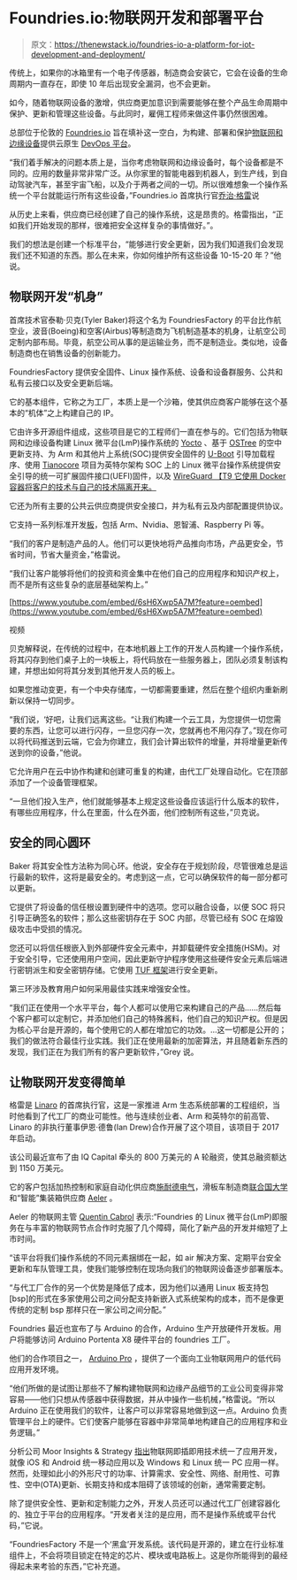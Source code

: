 # Foundries.io:物联网开发和部署平台

> 原文：<https://thenewstack.io/foundries-io-a-platform-for-iot-development-and-deployment/>

传统上，如果你的冰箱里有一个电子传感器，制造商会安装它，它会在设备的生命周期内一直存在，即使 10 年后出现安全漏洞，也不会更新。

如今，随着物联网设备的激增，供应商更加意识到需要能够在整个产品生命周期中保护、更新和管理这些设备。与此同时，雇佣工程师来做这件事仍然很困难。

总部位于伦敦的 [Foundries.io](https://foundries.io/) 旨在填补这一空白，为构建、部署和保护[物联网和边缘设备](https://thenewstack.io/category/edge-iot/)提供云原生 [DevOps 平台](https://thenewstack.io/category/devops/)。

“我们着手解决的问题本质上是，当你考虑物联网和边缘设备时，每个设备都是不同的。应用的数量非常非常广泛。从你家里的智能电器到机器人，到生产线，到自动驾驶汽车，甚至宇宙飞船，以及介于两者之间的一切。所以很难想象一个操作系统一个平台就能运行所有这些设备，”Foundries.io 首席执行官[乔治·格雷](https://www.linkedin.com/in/georgegrey/?originalSubdomain=uk)说

从历史上来看，供应商已经创建了自己的操作系统，这是昂贵的。格雷指出，“正如我们开始发现的那样，很难把安全这样复杂的事情做好。”。

我们的想法是创建一个标准平台，“能够进行安全更新，因为我们知道我们会发现我们还不知道的东西。那么在未来，你如何维护所有这些设备 10-15-20 年？”他说。

## **物联网开发“机身”**

首席技术官泰勒·贝克(Tyler Baker)将这个名为 FoundriesFactory 的平台比作航空业，波音(Boeing)和空客(Airbus)等制造商为飞机制造基本的机身，让航空公司定制内部布局。毕竟，航空公司从事的是运输业务，而不是制造业。类似地，设备制造商也在销售设备的创新能力。

FoundriesFactory 提供安全固件、Linux 操作系统、设备和设备群服务、公共和私有云接口以及安全更新后端。

它的基本组件，它称之为工厂，本质上是一个沙箱，使其供应商客户能够在这个基本的“机体”之上构建自己的 IP。

它由许多开源组件组成，这些项目是它的工程师们一直在参与的。它们包括为物联网和边缘设备构建 Linux 微平台(LmP)操作系统的 [Yocto](https://www.yoctoproject.org/software-overview/) 、基于 [OSTree](https://ostreedev.github.io/ostree/introduction/) 的空中更新支持、为 Arm 和其他片上系统(SOC)提供安全固件的 [U-Boot](https://source.denx.de/u-boot/u-boot) 引导加载程序、使用 [Tianocore](https://www.tianocore.org/) 项目为英特尔架构 SOC 上的 Linux 微平台操作系统提供安全引导的统一可扩展固件接口(UEFI)固件，以及 [WireGuard 【T9 它使用 Docker 容器将客户的技术与自己的技术隔离开来。](https://www.wireguard.com/)

它还为所有主要的公共云供应商提供安全接口，并为私有云及内部配置提供协议。

它支持一系列标准开发[板](https://foundries.io/products/hardware-support/)，包括 Arm、Nvidia、恩智浦、Raspberry Pi 等。

“我们的客户是制造产品的人。他们可以更快地将产品推向市场，产品更安全，节省时间，节省大量资金，”格雷说。

“我们让客户能够将他们的投资和资金集中在他们自己的应用程序和知识产权上，而不是所有这些复杂的底层基础架构上。”

[https://www.youtube.com/embed/6sH6Xwp5A7M?feature=oembed](https://www.youtube.com/embed/6sH6Xwp5A7M?feature=oembed)

视频

贝克解释说，在传统的过程中，在本地机器上工作的开发人员构建一个操作系统，将其闪存到他们桌子上的一块板上，将代码放在一些服务器上，团队必须复制该构建，并想出如何将其分发到其他开发人员的板上。

如果您推动变更，有一个中央存储库，一切都需要重建，然后在整个组织内重新刷新以保持一切同步。

“我们说，‘好吧，让我们远离这些。“让我们构建一个云工具，为您提供一切您需要的东西，让您可以进行闪存，一旦您闪存一次，您就再也不用闪存了。”现在你可以将代码推送到云端，它会为你建立，我们会计算出软件的增量，并将增量更新传送到你的设备，”他说。

它允许用户在云中协作构建和创建可重复的构建，由代工厂处理自动化。它在顶部添加了一个设备管理框架。

“一旦他们投入生产，他们就能够基本上规定这些设备应该运行什么版本的软件，有哪些应用程序，什么在里面，什么在外面，他们控制所有这些，”贝克说。

## **安全的同心圆环**

Baker 将其安全性方法称为同心环。他说，安全存在于规划阶段，尽管很难总是运行最新的软件，这将是最安全的。考虑到这一点，它可以确保软件的每一部分都可以更新。

它提供了将设备的信任根设置到硬件中的选项。您可以融合设备，以便 SOC 将只引导正确签名的软件；那么这些密钥存在于 SOC 内部，尽管已经有 SOC 在熔毁级攻击中受损的情况。

您还可以将信任根嵌入到外部硬件安全元素中，并卸载硬件安全措施(HSM)。对于安全引导，它还使用用户空间，因此更新守护程序使用这些硬件安全元素后端进行密钥派生和安全密钥存储。它使用 [TUF 框架](https://theupdateframework.io/)进行安全更新。

第三环涉及教育用户如何采用最佳实践来增强安全性。

“我们正在使用一个水平平台，每个人都可以使用它来构建自己的产品……然后每个客户都可以定制它，并添加他们自己的特殊酱料，他们自己的知识产权。但是因为核心平台是开源的，每个使用它的人都在增加它的功效。…这一切都是公开的；我们的做法符合最佳行业实践。我们正在使用最新的加密算法，并且随着新东西的发现，我们正在为我们所有的客户更新软件，”Grey 说。

## 让物联网开发变得简单

格雷是 [Linaro](https://www.linaro.org/) 的首席执行官，这是一家推进 Arm 生态系统部署的工程组织，当时他看到了代工厂的商业可能性。他与连续创业者、Arm 和英特尔的前高管、Linaro 的非执行董事伊恩·德鲁(Ian Drew)合作开展了这个项目，该项目于 2017 年启动。

该公司最近宣布了由 IQ Capital 牵头的 800 万美元的 A 轮融资，使其总融资额达到 1150 万美元。

它的客户包括加热控制和家庭自动化供应商[施耐德电气](https://www.se.com/us/en/)，滑板车制造商[联合国大学](https://unumotors.com/de-de/scooter/)和“智能”集装箱供应商 [Aeler](https://foundries.io/insights/case-studies/20200622-aeler-c3-containers/) 。

Aeler 的物联网主管 [Quentin Cabrol](https://www.linkedin.com/in/quentincabrol/) 表示:“Foundries 的 Linux 微平台(LmP)即服务在与丰富的物联网节点合作时克服了几个障碍，简化了新产品的开发并缩短了上市时间。

“该平台将我们操作系统的不同元素捆绑在一起，如 air 解决方案、定期平台安全更新和车队管理工具，使我们能够控制在现场向我们的物联网设备逐步部署版本。

“与代工厂合作的另一个优势是降低了成本，因为他们以通用 Linux 板支持包[bsp]的形式在多家使用公司之间分配支持新嵌入式系统架构的成本，而不是像更传统的定制 bsp 那样只在一家公司之间分配。”

Foundries 最近也宣布了与 Arduino 的合作，Arduino 生产开放硬件开发板。用户将能够访问 Arduino Portenta X8 硬件平台的 foundries 工厂。

他们的合作项目之一， [Arduino Pro](https://www.arduino.cc/pro) ，提供了一个面向工业物联网用户的低代码应用开发环境。

“他们所做的是试图让那些不了解构建物联网和边缘产品细节的工业公司变得非常容易——他们只想从传感器中获得数据，并从中操作一些机械，”格雷说。“所以 Arduino 正在使用我们的软件，让客户可以非常容易地做到这一点。Arduino 负责管理平台上的硬件。它们使客户能够在容器中非常简单地构建自己的应用程序和业务逻辑。”

分析公司 Moor Insights & Strategy [指出](https://moorinsightsstrategy.com/wp-content/uploads/2022/06/Foundries.io-Offers-Industrys-First-Complete-Edge-Platform-as-a-Service-for-IoT-Applications-By-Moor-Insights-And-Strategy.pdf)物联网即插即用技术统一了应用开发，就像 iOS 和 Android 统一移动应用以及 Windows 和 Linux 统一 PC 应用一样。然而，处理如此小的外形尺寸的功率、计算需求、安全性、网络、耐用性、可靠性、空中(OTA)更新、长期支持和成本阻碍了该领域的创新，通常需要定制。

除了提供安全性、更新和定制能力之外，开发人员还可以通过代工厂创建容器化的、独立于平台的应用程序。“开发者关注的是应用，而不是操作系统或平台代码，”它说。

“FoundriesFactory 不是一个‘黑盒’开发系统。该代码是开源的，建立在行业标准组件上，不会将项目锁定在特定的芯片、模块或电路板上。这是你所能得到的最经得起未来考验的东西，”它补充道。

<svg xmlns:xlink="http://www.w3.org/1999/xlink" viewBox="0 0 68 31" version="1.1"><title>Group</title> <desc>Created with Sketch.</desc></svg>